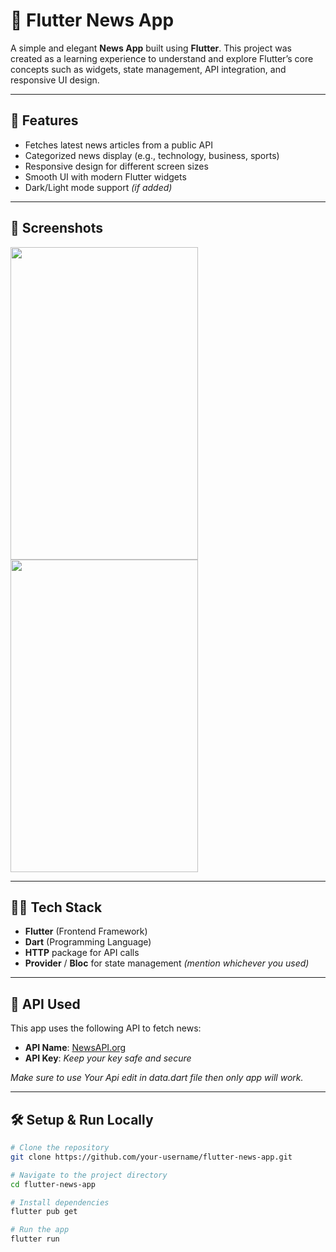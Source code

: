 # 📰 Flutter News App

A simple and elegant **News App** built using **Flutter**. This project was created as a learning experience to understand and explore Flutter’s core concepts such as widgets, state management, API integration, and responsive UI design.

---

## 🚀 Features

- Fetches latest news articles from a public API
- Categorized news display (e.g., technology, business, sports)
- Responsive design for different screen sizes
- Smooth UI with modern Flutter widgets
- Dark/Light mode support *(if added)*

---

## 📱 Screenshots

<!-- Add screenshots of your app UI here -->
<!-- Example: -->
<img src="https://res.cloudinary.com/dt3krfjjf/image/upload/v1751463346/d1_fyeosv.jpg" width="300" height="500">
<img src="https://res.cloudinary.com/dt3krfjjf/image/upload/v1751463442/d2_ce6gpb.jpg" width="300" height="500">
<!-- ![Article Detail](screenshots/detail.png) -->

---

## 🧑‍💻 Tech Stack

- **Flutter** (Frontend Framework)
- **Dart** (Programming Language)
- **HTTP** package for API calls
- **Provider** / **Bloc** for state management *(mention whichever you used)*

---

## 🔌 API Used

This app uses the following API to fetch news:

- **API Name**: [NewsAPI.org](https://newsapi.org/)
- **API Key**: _Keep your key safe and secure_

*Make sure to use Your Api edit in data.dart file then only app will work.*

---

## 🛠️ Setup & Run Locally

```bash
# Clone the repository
git clone https://github.com/your-username/flutter-news-app.git

# Navigate to the project directory
cd flutter-news-app

# Install dependencies
flutter pub get

# Run the app
flutter run
